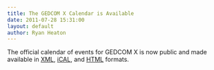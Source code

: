 ```yaml
---
title: The GEDCOM X Calendar is Available
date: 2011-07-28 15:31:00
layout: default
author: Ryan Heaton
---
```


The official calendar of events for GEDCOM X is now public and made available in [XML](http://www.google.com/calendar/feeds/gedcomx.org_j2q5ncshhtou4fed3mdgrbrpe4%40group.calendar.google.com/public/basic), [iCAL](http://www.google.com/calendar/ical/gedcomx.org_j2q5ncshhtou4fed3mdgrbrpe4%40group.calendar.google.com/public/basic.ics), and [HTML](http://www.google.com/calendar/embed?src=gedcomx.org_j2q5ncshhtou4fed3mdgrbrpe4%40group.calendar.google.com&ctz=UTC) formats.
